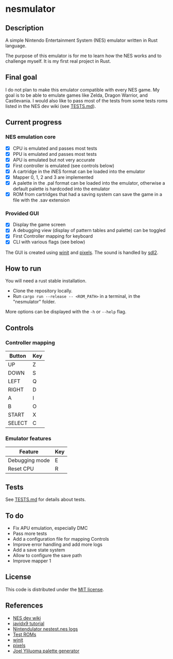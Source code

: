 # nesmulator

## Description

A simple Nintendo Entertainment System (NES) emulator written in Rust language.

The purpose of this emulator is for me to learn how the NES works and to challenge myself.
It is my first real project in Rust.

## Final goal

I do not plan to make this emulator compatible with every NES game.
My goal is to be able to emulate games like Zelda, Dragon Warrior, and Castlevania.
I would also like to pass most of the tests from some tests roms listed in the NES dev wiki (see [TESTS.md](./TESTS.md)).

## Current progress

### NES emulation core

* [X] CPU is emulated and passes most tests
* [X] PPU is emulated and passes most tests
* [X] APU is emulated but not very accurate
* [X] First controller is emulated (see controls below)
* [X] A cartridge in the iNES format can be loaded into the emulator
* [X] Mapper 0, 1, 2 and 3 are implemented
* [X] A palette in the .pal format can be loaded into the emulator, otherwise a default palette is hardcoded into the emulator
* [X] ROM from cartridges that had a saving system can save the game in a file with the .sav extension

### Provided GUI

* [X] Display the game screen
* [X] A debugging view (display of pattern tables and palette) can be toggled
* [X] First Controller mapping for keyboard
* [X] CLI with various flags (see below)

The GUI is created using [winit](https://github.com/rust-windowing/winit) and [pixels](https://github.com/parasyte/pixels).
The sound is handled by [sdl2](https://github.com/Rust-SDL2/rust-sdl2).

## How to run

You will need a rust stable installation.

* Clone the repository locally.
* Run `cargo run --release -- <ROM_PATH>` in a terminal, in the "nesmulator" folder.

More options can be displayed with the `-h` or `--help` flag.

## Controls

### Controller mapping

| Button | Key |
| ------ | --- |
| UP     | Z   |
| DOWN   | S   |
| LEFT   | Q   |
| RIGHT  | D   |
| A      | I   |
| B      | O   |
| START  | X   |
| SELECT | C   |

### Emulator features

| Feature        | Key |
| -------------- | --- |
| Debugging mode | E   |
| Reset CPU      | R   |

## Tests

See [TESTS.md](./TESTS.md) for details about tests.

## To do

* Fix APU emulation, especially DMC
* Pass more tests
* Add a configuration file for mapping Controls
* Improve error handling and add more logs
* Add a save state system
* Allow to configure the save path
* Improve mapper 1

## License

This code is distributed under the [MIT license](LICENSE).

## References

* [NES dev wiki](http://wiki.nesdev.com/w/index.php/Nesdev)
* [javidx9 tutorial](https://www.youtube.com/watch?v=F8kx56OZQhg&list=PLrOv9FMX8xJHqMvSGB_9G9nZZ_4IgteYf&index=2)
* [Nintendulator nestest.nes logs](https://www.qmtpro.com/~nes/misc/nestest.log)
* [Test ROMs](https://github.com/christopherpow/nes-test-roms)
* [winit](https://github.com/rust-windowing/winit)
* [pixels](https://github.com/parasyte/pixels)
* [Joel Yliluoma palette generator](https://bisqwit.iki.fi/utils/nespalette.php)